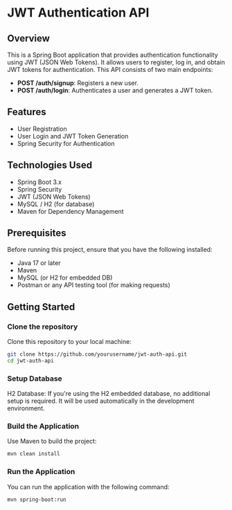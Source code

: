 # JWT Authentication API

## Overview

This is a Spring Boot application that provides authentication functionality using JWT (JSON Web Tokens). It allows users to register, log in, and obtain JWT tokens for authentication. This API consists of two main endpoints:

- **POST /auth/signup**: Registers a new user.
- **POST /auth/login**: Authenticates a user and generates a JWT token.

## Features

- User Registration
- User Login and JWT Token Generation
- Spring Security for Authentication

## Technologies Used

- Spring Boot 3.x
- Spring Security
- JWT (JSON Web Tokens)
- MySQL / H2 (for database)
- Maven for Dependency Management

## Prerequisites

Before running this project, ensure that you have the following installed:

- Java 17 or later
- Maven
- MySQL (or H2 for embedded DB)
- Postman or any API testing tool (for making requests)

## Getting Started

### Clone the repository

Clone this repository to your local machine:

```bash
git clone https://github.com/yourusername/jwt-auth-api.git
cd jwt-auth-api
```
### Setup Database
H2 Database: If you're using the H2 embedded database, no additional setup is required. It will be used automatically in the development environment.

### Build the Application
Use Maven to build the project:

```bash
mvn clean install
```

### Run the Application
You can run the application with the following command:

```bash
mvn spring-boot:run
```









